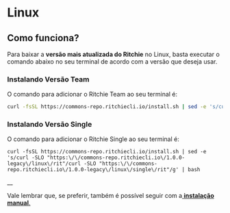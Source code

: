 # Linux

## Como funciona? 

Para baixar a **versão mais atualizada do Ritchie** no Linux, basta executar o comando abaixo no seu terminal de acordo com a versão que deseja usar.  


### Instalando Versão Team 

O comando para adicionar o Ritchie Team ao seu terminal é: 

```bash
curl -fsSL https://commons-repo.ritchiecli.io/install.sh | sed -e 's/curl -SLO "https:\/\/commons-repo.ritchiecli.io\/1.0.0-legacy\/linux\/rit"/curl -SLO "https:\/\/commons-repo.ritchiecli.io\/1.0.0-legacy\/linux\/team\/rit"/g' | bash
```

### Instalando Versão Single

O comando para adicionar o Ritchie Single ao seu terminal é:

```text
curl -fsSL https://commons-repo.ritchiecli.io/install.sh | sed -e 's/curl -SLO "https:\/\/commons-repo.ritchiecli.io\/1.0.0-legacy\/linux\/rit"/curl -SLO "https:\/\/commons-repo.ritchiecli.io\/1.0.0-legacy\/linux\/single\/rit"/g' | bash
```

\_\_

Vale lembrar que, se preferir, também é possível seguir com a[ **instalação manual**.](instalacao-manual.md)  


